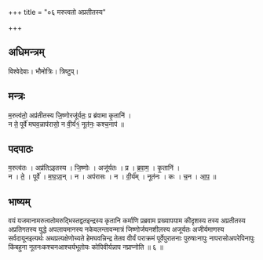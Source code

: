 +++
title = "०६ मरुत्वतो अप्रतीतस्य"

+++
## अधिमन्त्रम्
विश्वेदेवाः। भौमोत्रिः। त्रिष्टुप्।

## मन्त्रः
म॒रुत्व॑तो॒ अप्र॑तीतस्य जि॒ष्णोरजू॑र्यतः॒ प्र ब्र॑वामा कृ॒तानि॑ ।  
न ते॒ पूर्वे॑ मघव॒न्नाप॑रासो॒ न वी॒र्यं१॒॑ नूत॑नः॒ कश्च॒नाप॑ ॥

## पदपाठः
म॒रुत्व॑तः । अप्र॑तिऽइतस्य । जि॒ष्णोः । अजू॑र्यतः । प्र । ब्र॒वा॒म॒ । कृ॒तानि॑ ।  
न । ते॒ । पूर्वे॑ । म॒घ॒ऽव॒न् । न । अप॑रासः । न । वी॒र्य॑म् । नूत॑नः । कः । च॒न । आ॒प॒ ॥

## भाष्यम्
वयं यजमानामरुत्वतोमरुद्भिस्तद्वतइन्द्रस्य कृतानि कर्माणि प्रब्रवाम प्रख्यापयाम कीदृशस्य तस्य अप्रतीतस्य अप्रतिगतस्य युद्धे अपलायमानस्य नकेवलन्तावन्मात्रं जिष्णोर्जयनशीलस्य अजूर्यतः अजीर्यमाणस्य सर्वदायूनइत्यर्थः अथप्रत्यक्षेणोच्यते हेमघवन्निन्द्र तेतव वीर्यं पराक्रमं पूर्वेपुरातनाः पुरुषाःनापुः नापरासोअपरेपिनापुः किंबहुना नूतनःकश्चनआश्चर्यभूतोयः कोपिवीर्यन्नाप नप्राप्नोति ॥ ६ ॥